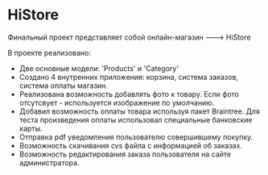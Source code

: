 # HiStore
Финальный проект представляет собой онлайн-магазин ---> HiStore

В проекте реализовано:
- Две основные модели: 'Products' и 'Category'
- Создано 4 внутренних приложения: корзина, система заказов, система оплаты магазин.
- Реализована возможность добавлять фото к товару. Если фото отсутсвует - используется изображение по умолчанию.
- Добавил возможность оплаты товара используя пакет Braintree. Для теста произведения оплаты использовал специальные банковские карты.
- Отправка pdf уведомления пользователю совершившему покупку.
- Возможность скачивания cvs файла с информацией об заказах.
- Возможность редактирования заказа пользователя на сайте администратора.
